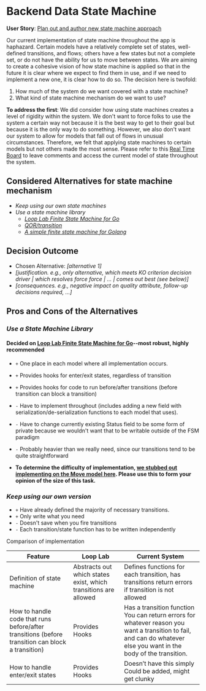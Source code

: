 # Backend Data State Machine

**User Story**: [Plan out and author new state machine approach](https://www.pivotaltracker.com/story/show/159704281)

Our current implementation of state machine throughout the app is haphazard. Certain models have a relatively complete set of states, well-defined transitions, and flows; others have a few states but not a complete set, or do not have the ability for us to move between states. We are aiming to create a cohesive vision of how state machine is applied so that in the future it is clear where we expect to find them in use, and if we need to implement a new one, it is clear how to do so.
The decision here is twofold:

1. How much of the system do we want covered with a state machine?
2. What kind of state machine mechanism do we want to use?

**To address the first**:
We did consider how using state machines creates a level of rigidity within the system. We don't want to force folks to use the system a certain way not because it is the best way to get to their goal but because it is the only way to do something. However, we also don't want our system to allow for models that fall out of flows in unusual circumstances. Therefore, we felt that applying state machines to certain models but not others made the most sense.
Please refer to this [Real Time Board](https://realtimeboard.com/app/board/o9J_kzRjJ2k=/) to leave comments and access the current model of state throughout the system.

## Considered Alternatives for state machine mechanism

* *Keep using our own state machines*
* *Use a state machine library*
  * *[Loop Lab Finite State Machine for Go](https://github.com/looplab/fsm)*
  * *[QOR/transition](https://github.com/qor/transition)*
  * *[A simple finite state machine for Golang](https://github.com/ryanfaerman/fsm)*

## Decision Outcome

* Chosen Alternative: *[alternative 1]*
* *[justification. e.g., only alternative, which meets KO criterion decision driver | which resolves force force | ... | comes out best (see below)]*
* *[consequences. e.g., negative impact on quality attribute, follow-up decisions required, ...]* <!-- optional -->

## Pros and Cons of the Alternatives

### *Use a State Machine Library*

#### Decided on [Loop Lab Finite State Machine for Go](https://github.com/looplab/fsm)--most robust, highly recommended

* `+` One place in each model where all implementation occurs.
* `+` Provides hooks for enter/exit states, regardless of transition
* `+` Provides hooks for code to run before/after transitions (before transition can block a transition)
* `-` Have to implement throughout (includes adding a new field with serialization/de-serialization functions to each model that uses).
* `-` Have to change currently existing Status field to be some form of private because we wouldn't want that to be writable outside of the FSM paradigm
* `-` Probably heavier than we really need, since our transitions tend to be quite straightforward

* **To determine the difficulty of implementation, [we stubbed out implementing on the Move model here](https://github.com/transcom/mymove/tree/rek_fsm-loop). Please use this to form your opinion of the size of this task.**

### *Keep using our own version*

* `+` Have already defined the majority of necessary transitions.
* `+` Only write what you need
* `-` Doesn't save when you fire transitions
* `-` Each transition/state function has to be written independently

Comparison of implementation

| Feature                                                                                          | Loop Lab                                                         | Current System                                                                                                                                                        |
|--------------------------------------------------------------------------------------------------|------------------------------------------------------------------|-----------------------------------------------------------------------------------------------------------------------------------------------------------------------|
| Definition of state machine                                                                      | Abstracts out which states exist,  which transitions are allowed | Defines functions for each transition, has transitions return errors if transition is not allowed                                                                     |
| How to handle code that runs before/after transitions (before transition can block a transition) | Provides Hooks                                                   | Has a transition function You can return errors for  whatever reason you want a transition to fail,  and can do whatever else you want in the body of the transition. |
| How to handle enter/exit states                                                                  | Provides Hooks                                                   | Doesn’t have this simply Could be added, might get clunky                                                                                                             |